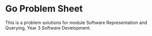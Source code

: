 # Go Problem Sheet

This is a problem solutions for module Software Representation and Querying, Year 3 Software Development.
